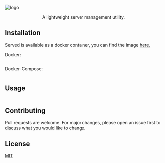 ![logo](https://i.imgur.com/1kiHYwD.png)
<p align="center">A lightweight server management utility. </p>

## Installation

Served is available as a docker container, you can find the image [here.](www.example.com)

Docker:
```bash

```

Docker-Compose:
```bash

```

## Usage

```bash

```

## Contributing

Pull requests are welcome. For major changes, please open an issue first
to discuss what you would like to change.

## License

[MIT](https://choosealicense.com/licenses/mit/)
